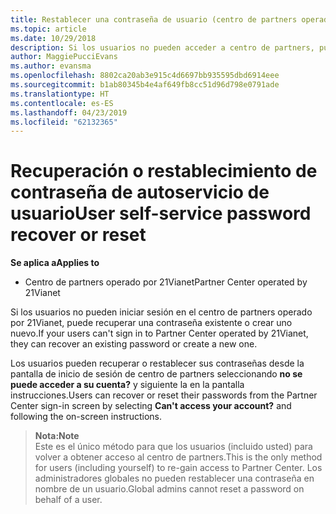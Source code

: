 ```yaml
---
title: Restablecer una contraseña de usuario (centro de partners operado por 21Vianet)
ms.topic: article
ms.date: 10/29/2018
description: Si los usuarios no pueden acceder a centro de partners, puede recuperar o restablecer sus contraseñas desde la pantalla de inicio de sesión.
author: MaggiePucciEvans
ms.author: evansma
ms.openlocfilehash: 8802ca20ab3e915c4d6697bb935595dbd6914eee
ms.sourcegitcommit: b1ab80345b4e4af649fb8cc51d96d798e0791ade
ms.translationtype: HT
ms.contentlocale: es-ES
ms.lasthandoff: 04/23/2019
ms.locfileid: "62132365"
---
```

# <a name="user-self-service-password-recover-or-reset"></a><span data-ttu-id="51bf7-103">Recuperación o restablecimiento de contraseña de autoservicio de usuario</span><span class="sxs-lookup"><span data-stu-id="51bf7-103">User self-service password recover or reset</span></span>

<span data-ttu-id="51bf7-104">**Se aplica a**</span><span class="sxs-lookup"><span data-stu-id="51bf7-104">**Applies to**</span></span>

-   <span data-ttu-id="51bf7-105">Centro de partners operado por 21Vianet</span><span class="sxs-lookup"><span data-stu-id="51bf7-105">Partner Center operated by 21Vianet</span></span>


<span data-ttu-id="51bf7-106">Si los usuarios no pueden iniciar sesión en el centro de partners operado por 21Vianet, puede recuperar una contraseña existente o crear uno nuevo.</span><span class="sxs-lookup"><span data-stu-id="51bf7-106">If your users can't sign in to Partner Center operated by 21Vianet, they can recover an existing password or create a new one.</span></span> 

<span data-ttu-id="51bf7-107">Los usuarios pueden recuperar o restablecer sus contraseñas desde la pantalla de inicio de sesión de centro de partners seleccionando **no se puede acceder a su cuenta?** y siguiente la en la pantalla instrucciones.</span><span class="sxs-lookup"><span data-stu-id="51bf7-107">Users can recover or reset their passwords from the Partner Center sign-in screen by selecting **Can't access your account?** and following the on-screen instructions.</span></span> 

><span data-ttu-id="51bf7-108">**Nota:**</span><span class="sxs-lookup"><span data-stu-id="51bf7-108">**Note**</span></span><br><span data-ttu-id="51bf7-109">Este es el único método para que los usuarios (incluido usted) para volver a obtener acceso al centro de partners.</span><span class="sxs-lookup"><span data-stu-id="51bf7-109">This is the only method for users (including yourself) to re-gain access to Partner Center.</span></span> <span data-ttu-id="51bf7-110">Los administradores globales no pueden restablecer una contraseña en nombre de un usuario.</span><span class="sxs-lookup"><span data-stu-id="51bf7-110">Global admins cannot reset a password on behalf of a user.</span></span>



 




